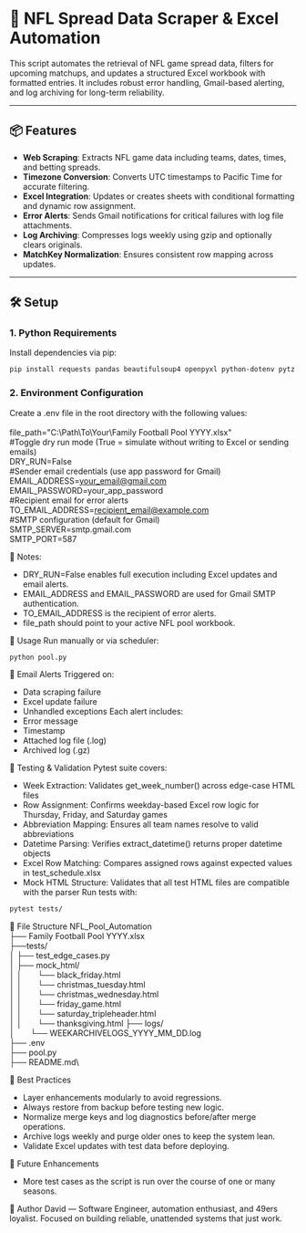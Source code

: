 # 🏈 NFL Spread Data Scraper & Excel Automation

This script automates the retrieval of NFL game spread data, filters for upcoming matchups, and updates a structured Excel workbook with formatted entries. It includes robust error handling, Gmail-based alerting, and log archiving for long-term reliability.

---

## 📦 Features

- **Web Scraping**: Extracts NFL game data including teams, dates, times, and betting spreads.
- **Timezone Conversion**: Converts UTC timestamps to Pacific Time for accurate filtering.
- **Excel Integration**: Updates or creates sheets with conditional formatting and dynamic row assignment.
- **Error Alerts**: Sends Gmail notifications for critical failures with log file attachments.
- **Log Archiving**: Compresses logs weekly using gzip and optionally clears originals.
- **MatchKey Normalization**: Ensures consistent row mapping across updates.

---

## 🛠️ Setup

### 1. Python Requirements

Install dependencies via pip:

```bash
pip install requests pandas beautifulsoup4 openpyxl python-dotenv pytz pytest 
```

### 2. Environment Configuration
Create a .env file in the root directory with the following values:\
\
file_path="C:\\Path\\To\\Your\\Family Football Pool YYYY.xlsx"\
#Toggle dry run mode (True = simulate without writing to Excel or sending emails)\
DRY_RUN=False\
#Sender email credentials (use app password for Gmail)\
EMAIL_ADDRESS=your_email@gmail.com\
EMAIL_PASSWORD=your_app_password\
#Recipient email for error alerts\
TO_EMAIL_ADDRESS=recipient_email@example.com\
#SMTP configuration (default for Gmail)\
SMTP_SERVER=smtp.gmail.com\
SMTP_PORT=587

🧠 Notes:
- DRY_RUN=False enables full execution including Excel updates and email alerts.
- EMAIL_ADDRESS and EMAIL_PASSWORD are used for Gmail SMTP authentication.
- TO_EMAIL_ADDRESS is the recipient of error alerts.
- file_path should point to your active NFL pool workbook.

🚀 Usage
Run manually or via scheduler:
```bash
python pool.py
```
📧 Email Alerts
Triggered on:
- Data scraping failure
- Excel update failure
- Unhandled exceptions
Each alert includes:
- Error message
- Timestamp
- Attached log file (.log)
- Archived log (.gz)

🧪 Testing & Validation
Pytest suite covers:
- Week Extraction: Validates get_week_number() across edge-case HTML files
- Row Assignment: Confirms weekday-based Excel row logic for Thursday, Friday, and Saturday games
- Abbreviation Mapping: Ensures all team names resolve to valid abbreviations
- Datetime Parsing: Verifies extract_datetime() returns proper datetime objects
- Excel Row Matching: Compares assigned rows against expected values in test_schedule.xlsx
- Mock HTML Structure: Validates that all test HTML files are compatible with the parser
Run tests with:

```bash
pytest tests/

```

📁 File Structure
NFL_Pool_Automation\
├── Family Football Pool YYYY.xlsx\
├──tests/\
│   ├── test_edge_cases.py\
│   ├── mock_html/\
│   │&emsp;&emsp;└── black_friday.html\
│   │&emsp;&emsp;└── christmas_tuesday.html\
│   │&emsp;&emsp;└── christmas_wednesday.html\
│   │&emsp;&emsp;└── friday_game.html\
│   │&emsp;&emsp;└── saturday_tripleheader.html\
│   │&emsp;&emsp;└── thanksgiving.html
├── logs/\
│&emsp;&emsp;└── WEEKARCHIVELOGS_YYYY_MM_DD.log\
├── .env\
├── pool.py\
├── README.md\



🧠 Best Practices
- Layer enhancements modularly to avoid regressions.
- Always restore from backup before testing new logic.
- Normalize merge keys and log diagnostics before/after merge operations.
- Archive logs weekly and purge older ones to keep the system lean.
- Validate Excel updates with test data before deploying.

📌 Future Enhancements
- More test cases as the script is run over the course of one or many seasons.

🏈 Author
David — Software Engineer, automation enthusiast, and 49ers loyalist.
Focused on building reliable, unattended systems that just work.
